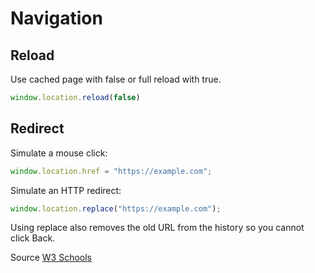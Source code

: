 # Navigation 


## Reload

Use cached page with false or full reload with true.

```javascript 
window.location.reload(false)
```


## Redirect 

Simulate a mouse click:

```javascript 
window.location.href = "https://example.com";
```

Simulate an HTTP redirect:

```javascript 
window.location.replace("https://example.com");
```

Using replace also removes the old URL from the history so you cannot click Back.

Source [W3 Schools](https://www.w3schools.com/howto/howto_js_redirect_webpage.asp)

